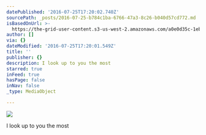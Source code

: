 ```yaml
---
datePublished: '2016-07-25T17:20:02.740Z'
sourcePath: _posts/2016-07-25-b784c1ba-6766-47a3-8c26-b040d57cd772.md
isBasedOnUrl: >-
  https://the-grid-user-content.s3-us-west-2.amazonaws.com/a0e0d35c-1eb1-4c36-86dc-dd1fc6e00de1.jpg
author: []
via: {}
dateModified: '2016-07-25T17:20:01.549Z'
title: ''
publisher: {}
description: I look up to you the most
starred: true
inFeed: true
hasPage: false
inNav: false
_type: MediaObject

---
```

![](https://the-grid-user-content.s3-us-west-2.amazonaws.com/a0e0d35c-1eb1-4c36-86dc-dd1fc6e00de1.jpg)

I look up to you the most